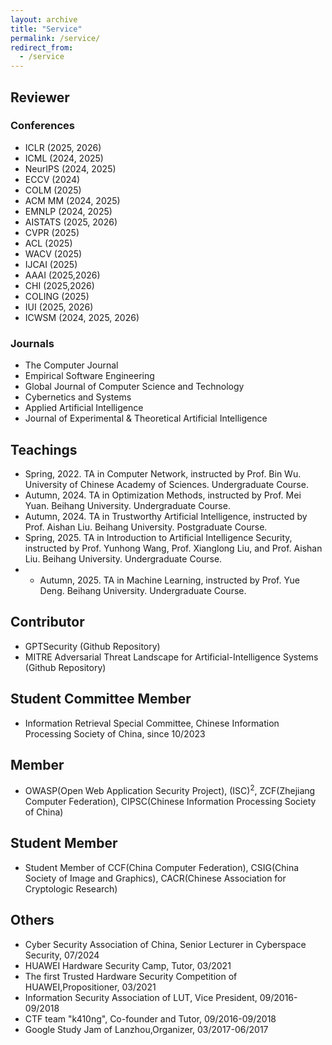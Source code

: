 ```yaml
---
layout: archive
title: "Service"
permalink: /service/
redirect_from:
  - /service
---
```


## Reviewer
### Conferences
* ICLR (2025, 2026)
* ICML (2024, 2025)
* NeurIPS (2024, 2025)
* ECCV (2024)
* COLM (2025)
* ACM MM (2024, 2025)
* EMNLP (2024, 2025)
* AISTATS (2025, 2026)
* CVPR (2025)
* ACL (2025)
* WACV (2025)
* IJCAI (2025)
* AAAI (2025,2026)
* CHI (2025,2026)
* COLING (2025)
* IUI (2025, 2026)
* ICWSM (2024, 2025, 2026)


### Journals
* The Computer Journal
* Empirical Software Engineering
* Global Journal of Computer Science and Technology
* Cybernetics and Systems
* Applied Artificial Intelligence
* Journal of Experimental & Theoretical Artificial Intelligence

## Teachings
* Spring, 2022. TA in Computer Network, instructed by Prof. Bin Wu. University of Chinese Academy of Sciences. Undergraduate Course.
* Autumn, 2024. TA in Optimization Methods, instructed by Prof. Mei Yuan. Beihang University. Undergraduate Course.
* Autumn, 2024. TA in Trustworthy Artificial Intelligence, instructed by Prof. Aishan Liu. Beihang University. Postgraduate Course.
* Spring, 2025. TA in Introduction to Artificial Intelligence Security, instructed by Prof. Yunhong Wang, Prof. Xianglong Liu, and Prof. Aishan Liu. Beihang University. Undergraduate Course.
* * Autumn, 2025. TA in Machine Learning, instructed by Prof. Yue Deng. Beihang University. Undergraduate Course.

## Contributor
* GPTSecurity (Github Repository)
* MITRE Adversarial Threat Landscape for Artificial-Intelligence Systems (Github Repository)

## Student Committee Member
* Information Retrieval Special Committee, Chinese Information Processing Society of China, since 10/2023

## Member
* OWASP(Open Web Application Security Project), (ISC)<sup>2</sup>, ZCF(Zhejiang Computer Federation), CIPSC(Chinese Information Processing Society of China)

## Student Member
* Student Member of CCF(China Computer Federation), CSIG(China Society of Image and Graphics), CACR(Chinese Association for Cryptologic Research)

## Others
* Cyber Security Association of China, Senior Lecturer in Cyberspace Security, 07/2024
* HUAWEI Hardware Security Camp, Tutor, 03/2021
* The first Trusted Hardware Security Competition of HUAWEI,Propositioner, 03/2021
* Information Security Association of LUT, Vice President, 09/2016-09/2018
* CTF team "k410ng", Co-founder and Tutor, 09/2016-09/2018
* Google Study Jam of Lanzhou,Organizer, 03/2017-06/2017
